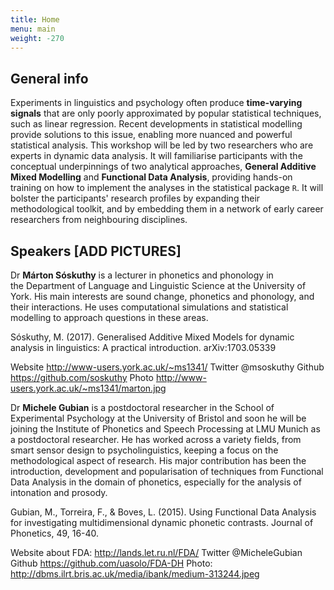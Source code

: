 ```yaml
---
title: Home
menu: main
weight: -270
---
```

<!-- > To find signals in data, we must learn to reduce the noise—not just the noise that resides in the data, but also the noise that resides in us. It is nearly impossible for noisy minds to perceive anything but noise in data.
>
> ― Stephen Few, Signal: Understanding What Matters in a World of Noise -->

## General info

Experiments in linguistics and psychology often produce **time-varying signals** that are only poorly approximated by popular statistical techniques, such as linear regression. Recent developments in statistical modelling provide solutions to this issue, enabling more nuanced and powerful statistical analysis. This workshop will be led by two researchers who are experts in dynamic data analysis. It will familiarise participants with the conceptual underpinnings of two analytical approaches, **General Additive Mixed Modelling** and **Functional Data Analysis**, providing hands-on training on how to implement the analyses in the statistical package `R`. It will bolster the participants' research profiles by expanding their methodological toolkit, and by embedding them in a network of early career researchers from neighbouring disciplines.

## Speakers [ADD PICTURES]

Dr **Márton Sóskuthy** is a lecturer in phonetics and phonology in the Department of Language and Linguistic Science at the University of York.
His main interests are sound change, phonetics and phonology, and their interactions. He uses computational simulations and statistical modelling to approach questions in these areas.

Sóskuthy, M. (2017). Generalised Additive Mixed Models for dynamic analysis in linguistics: A practical introduction. arXiv:1703.05339

Website http://www-users.york.ac.uk/~ms1341/
Twitter @msoskuthy
Github https://github.com/soskuthy
Photo http://www-users.york.ac.uk/~ms1341/marton.jpg

Dr **Michele Gubian** is a postdoctoral researcher in the School of Experimental Psychology at the University of Bristol and soon he will be joining the Institute of Phonetics and Speech Processing at LMU Munich as a postdoctoral researcher. He has worked across a variety fields, from smart sensor design to psycholinguistics, keeping a focus on the methodological aspect of research. His major contribution has been the introduction, development and popularisation of techniques from Functional Data Analysis in the domain of phonetics, especially for the analysis of intonation and prosody.

Gubian, M., Torreira, F., & Boves, L. (2015). Using Functional Data Analysis for investigating multidimensional dynamic phonetic contrasts. Journal of Phonetics, 49, 16-40.

Website about FDA:  http://lands.let.ru.nl/FDA/
Twitter @MicheleGubian
Github https://github.com/uasolo/FDA-DH
Photo: http://dbms.ilrt.bris.ac.uk/media/ibank/medium-313244.jpeg
